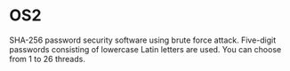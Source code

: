 # OS2
SHA-256 password security software using brute force attack. Five-digit passwords consisting of lowercase Latin letters are used. You can choose from 1 to 26 threads.
